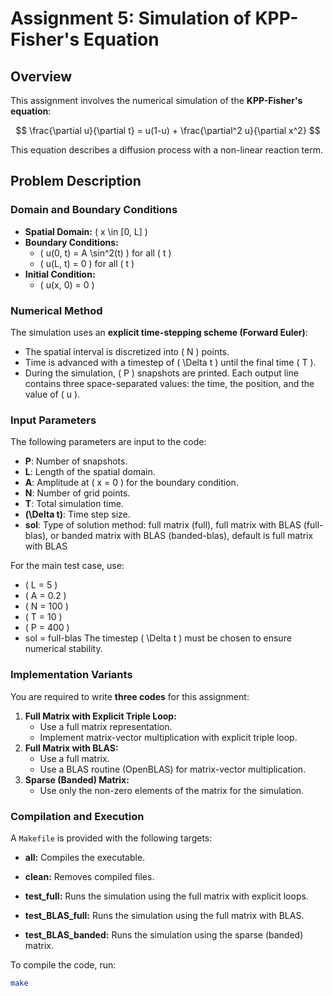 # Assignment 5: Simulation of KPP-Fisher's Equation

## Overview
This assignment involves the numerical simulation of the **KPP-Fisher's equation**:

$$
\frac{\partial u}{\partial t} = u(1-u) + \frac{\partial^2 u}{\partial x^2}
$$

This equation describes a diffusion process with a non-linear reaction term.

## Problem Description

### Domain and Boundary Conditions
- **Spatial Domain:** \( x \in [0, L] \)
- **Boundary Conditions:**
  - \( u(0, t) = A \sin^2(t) \) for all \( t \)
  - \( u(L, t) = 0 \) for all \( t \)
- **Initial Condition:**
  - \( u(x, 0) = 0 \)

### Numerical Method
The simulation uses an **explicit time-stepping scheme (Forward Euler)**:
- The spatial interval is discretized into \( N \) points.
- Time is advanced with a timestep of \( \Delta t \) until the final time \( T \).
- During the simulation, \( P \) snapshots are printed. Each output line contains three space-separated values: the time, the position, and the value of \( u \).

### Input Parameters
The following parameters are input to the code:
- **P**: Number of snapshots.
- **L**: Length of the spatial domain.
- **A**: Amplitude at \( x = 0 \) for the boundary condition.
- **N**: Number of grid points.
- **T**: Total simulation time.
- **\(\Delta t\)**: Time step size.
- **sol**: Type of solution method: full matrix (full), full matrix with BLAS (full-blas), or banded matrix with BLAS (banded-blas), default is full matrix with BLAS

For the main test case, use:
- \( L = 5 \)
- \( A = 0.2 \)
- \( N = 100 \)
- \( T = 10 \)
- \( P = 400 \)
- sol = full-blas
The timestep \( \Delta t \) must be chosen to ensure numerical stability.

### Implementation Variants
You are required to write **three codes** for this assignment:

1. **Full Matrix with Explicit Triple Loop:**
   - Use a full matrix representation.
   - Implement matrix-vector multiplication with explicit triple loop.
2. **Full Matrix with BLAS:**
   - Use a full matrix.
   - Use a BLAS routine (OpenBLAS) for matrix-vector multiplication.
3. **Sparse (Banded) Matrix:**
   - Use only the non-zero elements of the matrix for the simulation.


### Compilation and Execution
A `Makefile` is provided with the following targets:

- **all:** Compiles the executable.
- **clean:** Removes compiled files.

- **test_full:** Runs the simulation using the full matrix with explicit loops.
- **test_BLAS_full:** Runs the simulation using the full matrix with BLAS.
- **test_BLAS_banded:** Runs the simulation using the sparse (banded) matrix.

To compile the code, run:
```bash
make